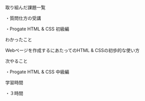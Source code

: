 取り組んだ課題一覧

・質問仕方の受講

・Progate HTML & CSS 初級編

わかったこと

Webページを作成するにあたってのHTML & CSSの初歩的な使い方

次やること

・Progate HTML & CSS 中級編

学習時間

・３時間